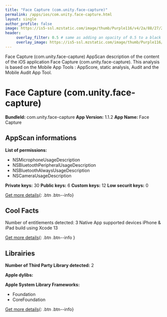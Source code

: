 ```yaml
---
title: "Face Capture (com.unity.face-capture)"
permalink: /apps/ios/com.unity.face-capture.html
layout: single
author_profile: false
image: https://is5-ssl.mzstatic.com/image/thumb/Purple116/v4/2a/88/27/2a88276e-c544-c052-7fed-f97e77c2500c/AppIcon-1x_U007emarketing-0-7-0-85-220.png/512x512bb.jpg
header: 
     overlay_filter: 0.5 # same as adding an opacity of 0.5 to a black background
     overlay_image: https://is5-ssl.mzstatic.com/image/thumb/Purple116/v4/2a/88/27/2a88276e-c544-c052-7fed-f97e77c2500c/AppIcon-1x_U007emarketing-0-7-0-85-220.png/512x512bb.jpg
---
```

Face Capture (com.unity.face-capture) AppScan description of the content of the iOS application Face Capture (com.unity.face-capture). This analysis is based on the Mobile App Tools : AppScore, static analysis, Audit and the Mobile Audit App Tool.

# Face Capture (com.unity.face-capture)

**BundleId:** com.unity.face-capture
**App Version:** 1.1.2
**App Name:** Face Capture


## AppScan informations 

**List of permissions:** 
- NSMicrophoneUsageDescription
- NSBluetoothPeripheralUsageDescription
- NSBluetoothAlwaysUsageDescription
- NSCameraUsageDescription
  
  
**Private keys:** 30
**Public keys:** 6
**Custom keys:** 12
**Low securit keys:** 0
  
[Get more details](/pricing.html){: .btn .btn--info}

## Cool Facts

Number of entitlements detected: 3
Native App
supported devices iPhone & iPad
build using Xcode 13
  
[Get more details](/pricing.html){: .btn .btn--info }

## Librairies 
**Number of Third Party Library detected:** 2


**Apple dylibs:**


**Apple System Library Frameworks:**
- Foundation
- CoreFoundation


  
[Get more details](/pricing.html){: .btn .btn--info}


